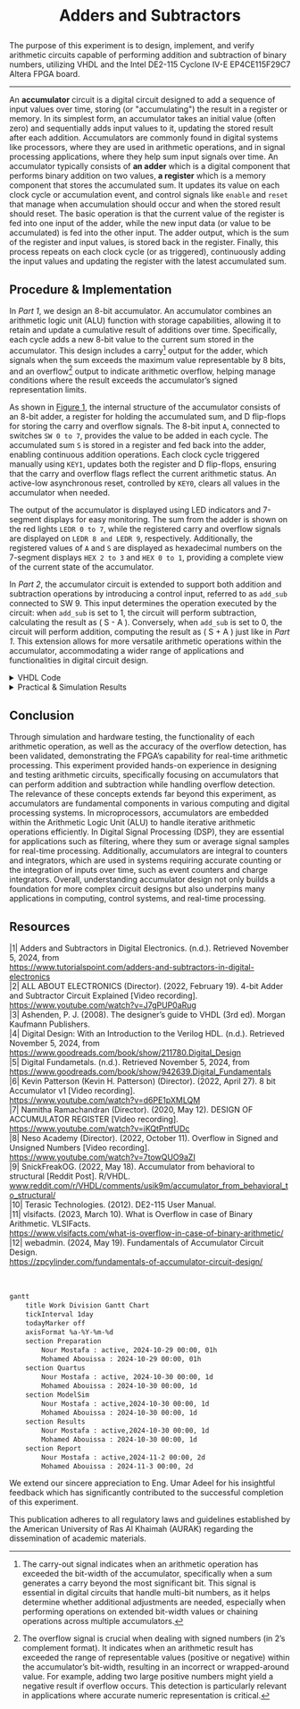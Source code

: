# <p align="center">Adders and Subtractors</p>

The purpose of this experiment is to design, implement, and verify arithmetic circuits capable of performing addition and subtraction of binary numbers, utilizing VHDL and the Intel DE2-115 Cyclone IV-E EP4CE115F29C7 Altera FPGA board.

---

An __accumulator__ circuit is a digital circuit designed to add a sequence of input values over time, storing (or "accumulating") the result in a register or memory. In its simplest form, an accumulator takes an initial value (often zero) and sequentially adds input values to it, updating the stored result after each addition. Accumulators are commonly found in digital systems like processors, where they are used in arithmetic operations, and in signal processing applications, where they help sum input signals over time. An accumulator typically consists of __an adder__ which is a digital component that performs binary addition on two values, __a register__ which is a memory component that stores the accumulated sum. It updates its value on each clock cycle or accumulation event, and control signals like `enable` and `reset` that manage when accumulation should occur and when the stored result should reset. The basic operation is that the current value of the register is fed into one input of the adder, while the new input data (or value to be accumulated) is fed into the other input. The adder output, which is the sum of the register and input values, is stored back in the register. Finally, this process repeats on each clock cycle (or as triggered), continuously adding the input values and updating the register with the latest accumulated sum.

## Procedure & Implementation

In *Part 1*, we design an 8-bit accumulator. An accumulator combines an arithmetic logic unit (ALU) function with storage capabilities, allowing it to retain and update a cumulative result of additions over time. Specifically, each cycle adds a new 8-bit value to the current sum stored in the accumulator. This design includes a carry[^1] output for the adder, which signals when the sum exceeds the maximum value representable by 8 bits, and an overflow[^2] output to indicate arithmetic overflow, helping manage conditions where the result exceeds the accumulator’s signed representation limits.

[^1]: The carry-out signal indicates when an arithmetic operation has exceeded the bit-width of the accumulator, specifically when a sum generates a carry beyond the most significant bit. This signal is essential in digital circuits that handle multi-bit numbers, as it helps determine whether additional adjustments are needed, especially when performing operations on extended bit-width values or chaining operations across multiple accumulators.
[^2]: The overflow signal is crucial when dealing with signed numbers (in 2’s complement format). It indicates when an arithmetic result has exceeded the range of representable values (positive or negative) within the accumulator’s bit-width, resulting in an incorrect or wrapped-around value. For example, adding two large positive numbers might yield a negative result if overflow occurs. This detection is particularly relevant in applications where accurate numeric representation is critical.

As shown in [Figure 1](Photos/Accumulator.png), the internal structure of the accumulator consists of an 8-bit adder, a register for holding the accumulated sum, and D flip-flops for storing the carry and overflow signals. The 8-bit input `A`, connected to switches `SW 0 to 7`, provides the value to be added in each cycle. The accumulated sum `S` is stored in a register and fed back into the adder, enabling continuous addition operations. Each clock cycle triggered manually using `KEY1`, updates both the register and D flip-flops, ensuring that the carry and overflow flags reflect the current arithmetic status. An active-low asynchronous reset, controlled by `KEY0`, clears all values in the accumulator when needed.

The output of the accumulator is displayed using LED indicators and 7-segment displays for easy monitoring. The sum from the adder is shown on the red lights `LEDR 0 to 7`, while the registered carry and overflow signals are displayed on `LEDR 8 and LEDR 9`, respectively. Additionally, the registered values of `A` and `S` are displayed as hexadecimal numbers on the 7-segment displays `HEX 2 to 3` and `HEX 0 to 1`, providing a complete view of the current state of the accumulator.

In *Part 2*, the accumulator circuit is extended to support both addition and subtraction operations by introducing a control input, referred to as `add_sub`  connected to SW 9. This input determines the operation executed by the circuit: when `add_sub` is set to 1, the circuit will perform subtraction, calculating the result as \( S - A \). Conversely, when `add_sub` is set to 0, the circuit will perform addition, computing the result as \( S + A \) just like in *Part 1*. This extension allows for more versatile arithmetic operations within the accumulator, accommodating a wider range of applications and functionalities in digital circuit design.

<details>
  <summary>VHDL Code</summary>
<br>

```VHDL
-- Accumulator circuit with overflow detection
-- Registers are included for all inputs and outputs.
-- inputs:   SW7-0 = A
--           SW9 = Add_Sub (add when 0, subtract when 1)
--           KEY0 = active-low asynchronous reset
--           KEY1 = manual clock (the key must keep getting pressed)
-- outputs:  LEDR7-0 shows S in binary form
--           LEDR8 shows carry out
--           LEDR9 shows overflow
--           HEX3-2 shows input A
--           HEX1-0 shows the output sum

-- A is the input, S is the output of the sum or subtraction 

Library ieee;
USE ieee.std_logic_1164.all;
USE ieee.std_logic_arith.all;
USE ieee.std_logic_signed.all;

ENTITY part2 IS
   PORT ( KEY   : IN  STD_LOGIC_VECTOR(1 DOWNTO 0);
          SW    : IN  STD_LOGIC_VECTOR(9 DOWNTO 0);
          LEDR  : OUT STD_LOGIC_VECTOR(9 DOWNTO 0);
          HEX3, HEX2, HEX1, HEX0 : OUT STD_LOGIC_VECTOR(0 TO 6) );
END ENTITY part2;

ARCHITECTURE Behavior OF part2 IS
   COMPONENT hex7seg IS -- using a component of the "hex7seg" entity which is defined down (below the top level architecture)
   PORT ( hex      : IN  STD_LOGIC_VECTOR(3 DOWNTO 0);
          display  : OUT STD_LOGIC_VECTOR(0 TO 6) );
   END component;

   COMPONENT regn IS -- using a component of the "regn" entity which is defined down (below the top level architecture)
   GENERIC ( n : NATURAL := 8 );
   PORT ( R             : IN  STD_LOGIC_VECTOR(n-1 DOWNTO 0);
          Clock, Resetn : IN STD_LOGIC;
          Q             : OUT STD_LOGIC_VECTOR(n-1 DOWNTO 0) );
   END COMPONENT;
   
	-- These signals are used to manage data, control flags, and intermediate results in a design.
   SIGNAL A, A_reg, S_reg, Add_Sub_vector : STD_LOGIC_VECTOR(7 DOWNTO 0); -- Declares four signals as 8-bit wide vectors
   SIGNAL S : STD_LOGIC_VECTOR(8 DOWNTO 0); -- Declares the signal S as a 9-bit wide vector.
	-- Typically used for results of operations where an extra bit is needed to accommodate carry or overflow, such as the result of an addition where the final bit captures the carry-out.
   SIGNAL carry, carry_reg : STD_LOGIC_VECTOR(0 TO 0); -- Declares two single-bit signals
	-- carry: Represents a carry-out from an arithmetic operation.
	-- carry_reg: A stored version of carry, preserving it for synchronous use.
   SIGNAL Clock, Resetn, Add_Sub : STD_LOGIC; -- Declares three single-bit signals
	-- Clock: The clock signal that controls synchronous operations in the circuit.
	-- Resetn: An asynchronous reset signal, active low ('0' resets the circuit).
	-- Add_Sub: A control signal that specifies the operation type, where '0' indicates addition and '1' indicates subtraction.
   SIGNAL overflow, overflow_reg : STD_LOGIC_VECTOR (0 TO 0); -- Declares two single-bit signals
	-- overflow: Indicates whether an overflow condition has occurred in an arithmetic operation.
	-- overflow_reg: A registered or stored version of overflow, which can be used to retain the overflow status for synchronous use.
	
BEGIN
	-- Assigning specific values to various signals, linking them to inputs from KEY and SW from the FPGA 
   Resetn <= KEY(0);
   Clock <= KEY(1);
   A <= SW(7 DOWNTO 0);
   Add_Sub <= SW(9);
	Add_Sub_vector <= (OTHERS => ADD_Sub);

	-- Implementing a basic arithmetic unit with only adding and subtracting functions.
	
   -- instantiate module regn (R, Clock, Resetn, Q);
   U_A : regn PORT MAP (A, Clock, Resetn, A_reg); -- The regn module takes A as the input (R in the module definition) and, on a clock pulse, stores its value in A_reg while respecting the Resetn signal. 

   S <= ('0' & S_reg) + ((A_reg XOR Add_Sub_vector) + Add_Sub); 
	-- ('0' & S_reg): Extends S_reg by adding a leading '0' bit, creating a 9-bit vector for arithmetic operations to handle overflow/carry.
	-- (A_reg XOR Add_Sub_vector) + Add_Sub: Performs the arithmetic operation by using Add_Sub as a control bit. XOR-ing with Add_Sub_vector enables switching between addition (when Add_Sub is 0) and two’s complement subtraction (when Add_Sub is 1).
	-- The sum of these terms is assigned to S, resulting in a 9-bit output where the 8 LSBs hold the result, and the MSB (S(8)) holds any carry.
	
	carry(0) <= S(8); -- Assigns the carry-out bit from S to the carry(0) signal.
	-- carry(0) will indicate whether an overflow occurred in the addition/subtraction operation by holding the MSB of S.
   
	-- Display the adder outputs
   LEDR(7 DOWNTO 0) <= S(7 DOWNTO 0); -- Maps the result of the arithmetic operation (S) to LEDR(7:0), allowing the sum or difference to be viewed on the board’s LEDs.

   -- instantiate module regn (R, Clock, Resetn, Q);
   U_S : regn PORT MAP (S(7 DOWNTO 0), Clock, Resetn, S_reg); -- On each clock pulse, stores the 8-bit result in S_reg, allowing S_reg to hold the stabilized value of S for use in further logic or display.

   U_carry : regn GENERIC MAP (n => 1) -- Creates a 1-bit register (U_carry) to hold the carry-out bit carry, allowing the carry status to be retained and used later.
                  PORT MAP (carry, Clock, Resetn, carry_reg);

   -- check for overflow
   overflow(0) <= ((Add_Sub XOR A_reg(7)) XNOR S_reg(7)) AND (A_reg(7) XOR Add_Sub XOR S(7));
	-- evaluates whether an overflow condition occurred by examining the signs of the operands and the result.
	-- If the sign bits of A_reg and S_reg are mismatched after an operation (when they should logically align), overflow has occurred.
	
   U_overflow : regn GENERIC MAP (n => 1) -- Instantiates a 1-bit regn module labeled U_overflow to register the overflow signal.
                     PORT MAP (overflow, Clock, Resetn, overflow_reg); -- Stores the result of the overflow calculation in overflow_reg, allowing it to be retained for display or further use.
							
   LEDR(9) <= overflow_reg(0); -- Displays the overflow status on LED
   LEDR(8) <= carry_reg(0); -- Displays the carry status on LED 8
   
   -- drive the displays through a 7-seg decoders
   digit_3: hex7seg PORT MAP(A_reg(7 DOWNTO 4), HEX3); -- Converts the 4-bit upper portion of A_reg into a 7-segment format for display on HEX3.
   digit_2: hex7seg PORT MAP(A_reg(3 DOWNTO 0), HEX2); -- Uses the hex7seg module to convert the lower 4 bits of A_reg into a display format for the 7-segment display HEX2.
   digit_1: hex7seg PORT MAP(S_reg(7 DOWNTO 4), HEX1); -- Converts the upper portion of S_reg for display on HEX1, showing the high 4 bits of the arithmetic result.
   digit_0: hex7seg PORT MAP(S_reg(3 DOWNTO 0), HEX0); -- Converts the low 4 bits of S_reg into a 7-segment display format for HEX0.
END Behavior;

----------------------------------------------------------------------------------------------------------------------------------------------------------------

-- Defining an n-bit register with an asynchronous, active-low reset (Resetn). The register updates its output Q 
-- to match the input R on the rising edge of the clock, provided the reset is not active. If Resetn is low (0), 
-- the register contents are cleared, regardless of the clock signal.
               
LIBRARY ieee;
USE ieee.std_logic_1164.all;

-- Declares the regn entity, which defines the interface for this register module.
ENTITY regn IS
   GENERIC ( n : NATURAL := 8 ); -- Defines a generic parameter n, which specifies the width of the register. 
	-- This allows flexibility in choosing the number of bits, defaulting to 8 bits.
   PORT ( R             : IN  STD_LOGIC_VECTOR(n-1 DOWNTO 0); -- R is an n-bit input vector that represents the data to be loaded into the register.
          Clock, Resetn : IN  STD_LOGIC; -- Clock is a single-bit input signal, used to synchronize data loading. Resetn is a single-bit asynchronous reset input.
          Q             : OUT STD_LOGIC_VECTOR(n-1 DOWNTO 0) ); -- Q is an n-bit output vector representing the current contents of the register.

END ENTITY regn;

ARCHITECTURE Behavior OF regn IS -- defines the internal behavior and signal assignments for the entity
BEGIN
   PROCESS (Clock, Resetn) -- Defines a process that is sensitive to changes on Clock and Resetn. 
	-- This process block will execute whenever there is a change on either of these signals, making it suitable for synchronous logic with an asynchronous reset.
   BEGIN
      IF (Resetn = '0') THEN -- If Resetn is 0, it sets all bits in Q to '0', effectively clearing the register asynchronously.
         Q <= (OTHERS => '0'); -- assigns 0 to all bits in the vector Q, regardless of the width specified by n.
      ELSIF (rising_edge(Clock)) THEN -- If Resetn is not 0, it checks for a rising edge on Clock (meaning a transition from 0 to 1)
         Q <= R; -- loads the input vector R into Q on the rising edge of Clock.       
      END IF;
   END PROCESS;
END Behavior;

----------------------------------------------------------------------------------------------------------------------------------------------------------------

-- Describing the functionality of a 7-segment display decoder, which converts a 4-bit binary input 
-- representing hexadecimal values (0 to F) into the corresponding signals to display each character on a 
-- 7-segment display.

LIBRARY ieee;
USE ieee.std_logic_1164.all;

ENTITY hex7seg IS
   PORT ( hex      : IN  STD_LOGIC_VECTOR(3 DOWNTO 0);
          display  : OUT STD_LOGIC_VECTOR(0 TO 6) );

END ENTITY hex7seg;

ARCHITECTURE Behavior OF hex7seg IS
   --       0  
   --      ---  
   --     |   |
   --    5|   |1
   --     | 6 |
   --      ---  
   --     |   |
   --    4|   |2
   --     |   |
   --      ---  
   --       3  
BEGIN
   display <= "0000001" WHEN (hex = "0000") ELSE  -- Display '0'
              "1001111" WHEN (hex = "0001") ELSE  -- Display '1'
              "0010010" WHEN (hex = "0010") ELSE  -- Display '2'
              "0000110" WHEN (hex = "0011") ELSE  -- Display '3'
              "1001100" WHEN (hex = "0100") ELSE  -- Display '4'
              "0100100" WHEN (hex = "0101") ELSE  -- Display '5'
              "0100000" WHEN (hex = "0110") ELSE  -- Display '6'
              "0001111" WHEN (hex = "0111") ELSE  -- Display '7'
              "0000000" WHEN (hex = "1000") ELSE  -- Display '8'
              "0000100" WHEN (hex = "1001") ELSE  -- Display '9'
              "0001000" WHEN (hex = "1010") ELSE  -- Display 'A'
              "1100000" WHEN (hex = "1011") ELSE  -- Display 'B'
              "0110001" WHEN (hex = "1100") ELSE  -- Display 'C'
              "1000010" WHEN (hex = "1101") ELSE  -- Display 'D'
              "0110000" WHEN (hex = "1110") ELSE  -- Display 'E'
              "0111000";                          -- Display 'F'
END Behavior;

```

</details>


<details>
  <summary>Practical & Simulation Results</summary>
	
<br>

<p align="center">
  <img src="Photos/part1fpga.gif" style="width: 496px; height: 320px; object-fit: cover;" title="Testing a 0 adder, a 1 adder, a 9 adder, and the reset button." />
  <img src="Photos/part2fpga.gif" style="width: 496px; height: 320px; margin: 0 10px; object-fit: cover;" title="Testing a 0 adder, a 1 adder, a 1 subtractor, a 28 subtractor, and the reset button." />
</p>

// anchor


<p align="center">
  <img src="Photos/part2waveform.png" title="Testing reset, 1 adder, then 1 subtractor." />
</p>

// anchor
<br>
	
</details>


## Conclusion

Through simulation and hardware testing, the functionality of each arithmetic operation, as well as the accuracy of the overflow detection, has been validated, demonstrating the FPGA’s capability for real-time arithmetic processing. This experiment provided hands-on experience in designing and testing arithmetic circuits, specifically focusing on accumulators that can perform addition and subtraction while handling overflow detection. The relevance of these concepts extends far beyond this experiment, as accumulators are fundamental components in various computing and digital processing systems. In microprocessors, accumulators are embedded within the Arithmetic Logic Unit (ALU) to handle iterative arithmetic operations efficiently. In Digital Signal Processing (DSP), they are essential for applications such as filtering, where they sum or average signal samples for real-time processing. Additionally, accumulators are integral to counters and integrators, which are used in systems requiring accurate counting or the integration of inputs over time, such as event counters and charge integrators. Overall, understanding accumulator design not only builds a foundation for more complex circuit designs but also underpins many applications in computing, control systems, and real-time processing.


## Resources
|1| Adders and Subtractors in Digital Electronics. (n.d.). Retrieved November 5, 2024, from <br> https://www.tutorialspoint.com/adders-and-subtractors-in-digital-electronics  
|2| ALL ABOUT ELECTRONICS (Director). (2022, February 19). 4-bit Adder and Subtractor Circuit Explained [Video recording]. <br> https://www.youtube.com/watch?v=J7gPUP0aRug  
|3| Ashenden, P. J. (2008). The designer’s guide to VHDL (3rd ed). Morgan Kaufmann Publishers.    
|4| Digital Design: With an Introduction to the Verilog HDL. (n.d.). Retrieved November 5, 2024, from <br> https://www.goodreads.com/book/show/211780.Digital_Design  
|5| Digital Fundametals. (n.d.). Retrieved November 5, 2024, from <br> https://www.goodreads.com/book/show/942639.Digital_Fundamentals  
|6| Kevin Patterson (Kevin H. Patterson) (Director). (2022, April 27). 8 bit Accumulator v1 [Video recording]. <br> https://www.youtube.com/watch?v=d6PE1pXMLQM  
|7| Namitha Ramachandran (Director). (2020, May 12). DESIGN OF ACCUMULATOR REGISTER [Video recording]. <br> https://www.youtube.com/watch?v=iKQtPntfUDc  
|8| Neso Academy (Director). (2022, October 11). Overflow in Signed and Unsigned Numbers [Video recording]. <br> https://www.youtube.com/watch?v=7towQUO9aZI  
|9| SnickFreakOG. (2022, May 18). Accumulator from behavioral to structural [Reddit Post]. R/VHDL. <br> www.reddit.com/r/VHDL/comments/usik9m/accumulator_from_behavioral_to_structural/  
|10| Terasic Technologies. (2012). DE2-115 User Manual.   
|11| vlsifacts. (2023, March 10). What is Overflow in case of Binary Arithmetic. VLSIFacts. <br> https://www.vlsifacts.com/what-is-overflow-in-case-of-binary-arithmetic/  
|12| webadmin. (2024, May 19). Fundamentals of Accumulator Circuit Design. <br> https://zpcylinder.com/fundamentals-of-accumulator-circuit-design/


<br>

```mermaid
gantt
    title Work Division Gantt Chart
    tickInterval 1day
    todayMarker off
    axisFormat %a-%Y-%m-%d
    section Preparation         
        Nour Mostafa : active, 2024-10-29 00:00, 01h
        Mohamed Abouissa : 2024-10-29 00:00, 01h
    section Quartus         
        Nour Mostafa : active, 2024-10-30 00:00, 1d
        Mohamed Abouissa : 2024-10-30 00:00, 1d
    section ModelSim       
        Nour Mostafa : active,2024-10-30 00:00, 1d
        Mohamed Abouissa : 2024-10-30 00:00, 1d
    section Results       
        Nour Mostafa : active,2024-10-30 00:00, 1d
        Mohamed Abouissa : 2024-10-30 00:00, 1d
    section Report
        Nour Mostafa : active,2024-11-2 00:00, 2d
        Mohamed Abouissa : 2024-11-3 00:00, 2d
```

We extend our sincere appreciation to Eng. Umar Adeel for his insightful feedback which has significantly contributed to the successful completion of this experiment.

This publication adheres to all regulatory laws and guidelines established by the American University of Ras Al Khaimah (AURAK) regarding the dissemination of academic materials.




